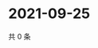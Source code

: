 # 2021-09-25

共 0 条

<!-- BEGIN WEIBO -->
<!-- 最后更新时间 Sat Sep 25 2021 13:08:11 GMT+0800 (China Standard Time) -->

<!-- END WEIBO -->
